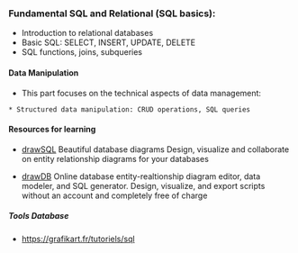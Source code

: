 ### Fundamental SQL and Relational (SQL basics):

- Introduction to relational databases 
- Basic SQL: SELECT, INSERT, UPDATE, DELETE 
- SQL functions, joins, subqueries

#### Data Manipulation
- This part focuses on the technical aspects of data management:
  
```
* Structured data manipulation: CRUD operations, SQL queries
```

#### Resources for learning
- [drawSQL](https://drawsql.app/)
Beautiful database diagrams Design, visualize and collaborate on entity relationship diagrams for your databases

- [drawDB](https://drawdb.vercel.app/)
Online database entity-realtionship diagram editor, data modeler, and SQL generator. Design, visualize, and export scripts without an account and completely free of charge
##### Tools Database

- https://grafikart.fr/tutoriels/sql